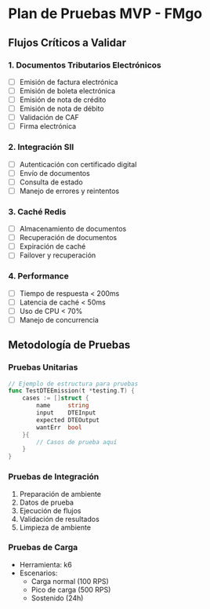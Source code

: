 # Plan de Pruebas MVP - FMgo

## Flujos Críticos a Validar

### 1. Documentos Tributarios Electrónicos
- [ ] Emisión de factura electrónica
- [ ] Emisión de boleta electrónica
- [ ] Emisión de nota de crédito
- [ ] Emisión de nota de débito
- [ ] Validación de CAF
- [ ] Firma electrónica

### 2. Integración SII
- [ ] Autenticación con certificado digital
- [ ] Envío de documentos
- [ ] Consulta de estado
- [ ] Manejo de errores y reintentos

### 3. Caché Redis
- [ ] Almacenamiento de documentos
- [ ] Recuperación de documentos
- [ ] Expiración de caché
- [ ] Failover y recuperación

### 4. Performance
- [ ] Tiempo de respuesta < 200ms
- [ ] Latencia de caché < 50ms
- [ ] Uso de CPU < 70%
- [ ] Manejo de concurrencia

## Metodología de Pruebas

### Pruebas Unitarias
```go
// Ejemplo de estructura para pruebas
func TestDTEEmission(t *testing.T) {
    cases := []struct {
        name     string
        input    DTEInput
        expected DTEOutput
        wantErr  bool
    }{
        // Casos de prueba aquí
    }
}
```

### Pruebas de Integración
1. Preparación de ambiente
2. Datos de prueba
3. Ejecución de flujos
4. Validación de resultados
5. Limpieza de ambiente

### Pruebas de Carga
- Herramienta: k6
- Escenarios:
  - Carga normal (100 RPS)
  - Pico de carga (500 RPS)
  - Sostenido (24h) 